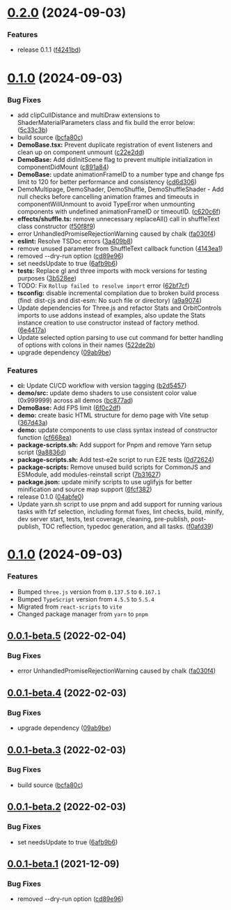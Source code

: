 # [0.2.0](https://github.com/gumob/three-text-geometry/compare/0.1.0...0.2.0) (2024-09-03)


### Features

* release 0.1.1 ([f4241bd](https://github.com/gumob/three-text-geometry/commit/f4241bd3c04ddc7c212f37802541e7c5918e47d8))

# [0.1.0](https://github.com/gumob/three-text-geometry/compare/0.0.0...0.1.0) (2024-09-03)


### Bug Fixes

* add clipCullDistance and multiDraw extensions to ShaderMaterialParameters class and fix build the error below: ([5c33c3b](https://github.com/gumob/three-text-geometry/commit/5c33c3be467f882b71f94b0d8fa7eaf3f9b63599))
* build source ([bcfa80c](https://github.com/gumob/three-text-geometry/commit/bcfa80cef3d21d69f6234f244ab78284410b6869))
* **DemoBase.tsx:** Prevent duplicate registration of event listeners and clean up on component unmount ([c22e2dd](https://github.com/gumob/three-text-geometry/commit/c22e2dd7ba775f3d1d846b6d4bdff109aa62e50e))
* **DemoBase:** Add didInitScene flag to prevent multiple initialization in componentDidMount ([c891a84](https://github.com/gumob/three-text-geometry/commit/c891a84ed9c6adaf2c2ed2fcbf5d37064e2abdc2))
* **DemoBase:** update animationFrameID to a number type and change fps limit to 120 for better performance and consistency ([cd6d306](https://github.com/gumob/three-text-geometry/commit/cd6d306518fb6ffae918f74bb3f25fc9e6deb4dd))
* DemoMultipage, DemoShader, DemoShuffle, DemoShuffleShader - Add null checks before cancelling animation frames and timeouts in componentWillUnmount to avoid TypeError when unmounting components with undefined animationFrameID or timeoutID. ([c620c6f](https://github.com/gumob/three-text-geometry/commit/c620c6f4db7e35908b88c4d3c2858e96e5d01a96))
* **effects/shuffle.ts:** remove unnecessary replaceAll() call in shuffleText class constructor ([f50f8f9](https://github.com/gumob/three-text-geometry/commit/f50f8f9f20a951d478c0b9a1962acb92c6df6261))
* error UnhandledPromiseRejectionWarning caused by chalk ([fa030f4](https://github.com/gumob/three-text-geometry/commit/fa030f409ab20c00d7a5041aba2f5f8fb5169c56))
* **eslint:** Resolve TSDoc errors ([3a409b8](https://github.com/gumob/three-text-geometry/commit/3a409b8b61daeb6e017da4c95a335a861856346f))
* remove unused parameter from ShuffleText callback function ([4143ea1](https://github.com/gumob/three-text-geometry/commit/4143ea15c4161a143cbccec47a89d6961cb43582))
* removed --dry-run option ([cd89e96](https://github.com/gumob/three-text-geometry/commit/cd89e96904869116c16c722a5cc16aaaf26b36c4))
* set needsUpdate to true ([6afb9b6](https://github.com/gumob/three-text-geometry/commit/6afb9b6bdcb814e626faede63958609ff8062eed))
* **tests:** Replace gl and three imports with mock versions for testing purposes ([3b528ee](https://github.com/gumob/three-text-geometry/commit/3b528ee38e196b49bcca249328f062a880830ad5))
* TODO: Fix `Rollup failed to resolve import` error ([62bf7cf](https://github.com/gumob/three-text-geometry/commit/62bf7cfdcbf2f77b7deb7c74238d36a3555cb392))
* **tsconfig:** disable incremental compilation due to broken build process (find: dist-cjs and dist-esm: No such file or directory) ([a9a9074](https://github.com/gumob/three-text-geometry/commit/a9a9074c09490b7b5cbfc9f1507142f07144a34f))
* Update dependencies for Three.js and refactor Stats and OrbitControls imports to use addons instead of examples, also update the Stats instance creation to use constructor instead of factory method. ([6e4417a](https://github.com/gumob/three-text-geometry/commit/6e4417a5e026412ae849ce055289b0e6b1d6fad5))
* Update selected option parsing to use cut command for better handling of options with colons in their names ([522de2b](https://github.com/gumob/three-text-geometry/commit/522de2bea0c06e678db7362d634dd573531e7bf3))
* upgrade dependency ([09ab9be](https://github.com/gumob/three-text-geometry/commit/09ab9beb572e0681065cca6c236487ca39e4c648))


### Features

* **ci:** Update CI/CD workflow with version tagging ([b2d5457](https://github.com/gumob/three-text-geometry/commit/b2d545760b6bcf445e8e16ed54b2047a200afb63))
* **demo/src:** update demo shaders to use consistent color value (0x999999) across all demos ([bc877ad](https://github.com/gumob/three-text-geometry/commit/bc877ad79f6648111e122a48f92e2ace15912745))
* **DemoBase:** Add FPS limit ([6f0c2df](https://github.com/gumob/three-text-geometry/commit/6f0c2dfc55d729055a62fba005912484c039efcc))
* **demo:** create basic HTML structure for demo page with Vite setup ([367d43a](https://github.com/gumob/three-text-geometry/commit/367d43a52cd81ffe3873d4c31f55f710a265bca5))
* **demo:** update components to use class syntax instead of constructor function ([cf668ea](https://github.com/gumob/three-text-geometry/commit/cf668eacfbd61c7198c3d59ac2f21a464c9c7338))
* **package-scripts.sh:** Add support for Pnpm and remove Yarn setup script ([9a8836d](https://github.com/gumob/three-text-geometry/commit/9a8836d9a709f849e1cedede8e0131c84035244a))
* **package-scripts.sh:** Add test-e2e script to run E2E tests ([0d72624](https://github.com/gumob/three-text-geometry/commit/0d72624f7e52dbd21213ecadf34e2598202f62d9))
* **package-scripts:** Remove unused build scripts for CommonJS and ESModule, add modules-reinstall script ([7b31627](https://github.com/gumob/three-text-geometry/commit/7b316276c523075f256375ea545abd9382e87489))
* **package.json:** update minify scripts to use uglifyjs for better minification and source map support ([6fcf382](https://github.com/gumob/three-text-geometry/commit/6fcf382c12a76005838936022e7beea3cfe8f4b6))
* release 0.1.0 ([04abfe0](https://github.com/gumob/three-text-geometry/commit/04abfe07f370cfe3af03415f084236a4c826691a))
* Update yarn.sh script to use pnpm and add support for running various tasks with fzf selection, including format fixes, lint checks, build, minify, dev server start, tests, test coverage, cleaning, pre-publish, post-publish, TOC reflection, typedoc generation, and all tasks. ([f0afd39](https://github.com/gumob/three-text-geometry/commit/f0afd392ae26e8ae93291b11d86c8a4f8fdce4cc))

# [0.1.0](https://github.com/gumob/three-text-geometry/compare/0.0.0...0.1.0) (2024-09-03)

### Features

- Bumped `three.js` version from `0.137.5` to `0.167.1`
- Bumped `TypeScript` version from `4.5.5` to `5.5.4`
- Migrated from `react-scripts` to `vite`
- Changed package manager from `yarn` to `pnpm`

## [0.0.1-beta.5](https://github.com/gumob/three-text-geometry/compare/0.0.1-beta.4...0.0.1-beta.5) (2022-02-04)

### Bug Fixes

- error UnhandledPromiseRejectionWarning caused by chalk ([fa030f4](https://github.com/gumob/three-text-geometry/commit/fa030f409ab20c00d7a5041aba2f5f8fb5169c56))

## [0.0.1-beta.4](https://github.com/gumob/three-text-geometry/compare/0.0.1-beta.3...0.0.1-beta.4) (2022-02-03)

### Bug Fixes

- upgrade dependency ([09ab9be](https://github.com/gumob/three-text-geometry/commit/09ab9beb572e0681065cca6c236487ca39e4c648))

## [0.0.1-beta.3](https://github.com/gumob/three-text-geometry/compare/0.0.1-beta.2...0.0.1-beta.3) (2022-02-03)

### Bug Fixes

- build source ([bcfa80c](https://github.com/gumob/three-text-geometry/commit/bcfa80cef3d21d69f6234f244ab78284410b6869))

## [0.0.1-beta.2](https://github.com/gumob/three-text-geometry/compare/0.0.1-beta.1...0.0.1-beta.2) (2022-02-03)

### Bug Fixes

- set needsUpdate to true ([6afb9b6](https://github.com/gumob/three-text-geometry/commit/6afb9b6bdcb814e626faede63958609ff8062eed))

## [0.0.1-beta.1](https://github.com/gumob/three-text-geometry/compare/0.0.0...0.0.1-beta.1) (2021-12-09)

### Bug Fixes

- removed --dry-run option ([cd89e96](https://github.com/gumob/three-text-geometry/commit/cd89e96904869116c16c722a5cc16aaaf26b36c4))
